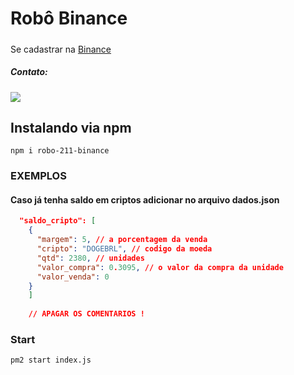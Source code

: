 # Robô Binance 

#####  
Se cadastrar na <a href="https://www.binance.com/pt-BR/activity/referral-entry/CPA?fromActivityPage=true&ref=CPA_00SIN3OIGJ">Binance</a>

 
#####  Contato:
<a href="https://wa.me/5566996852025"> 
<img src="https://img.shields.io/badge/WhatsApp-25D366?style=for-the-badge&logo=whatsapp&logoColor=white" /> 
</a>


## Instalando via npm  

```
npm i robo-211-binance
```

### EXEMPLOS
#### Caso já tenha saldo em criptos adicionar no arquivo dados.json 

```JSON
  "saldo_cripto": [
    {
      "margem": 5, // a porcentagem da venda
      "cripto": "DOGEBRL", // codigo da moeda
      "qtd": 2380, // unidades
      "valor_compra": 0.3095, // o valor da compra da unidade
      "valor_venda": 0
    }
    ]
    
    // APAGAR OS COMENTARIOS !
  ```
  
  ### Start 
  
  ```JS
  pm2 start index.js
 ``` 

